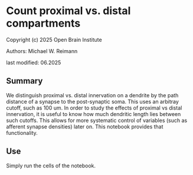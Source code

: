 # Count proximal vs. distal compartments
Copyright (c) 2025 Open Brain Institute

Authors: Michael W. Reimann

last modified: 06.2025

## Summary
We distinguish proximal vs. distal innervation on a dendrite by the path distance of a synapse to the post-synaptic soma. This uses an arbitray cutoff, such as 100 um. In order to study the effects of proximal vs distal innervation, it is useful to know how much dendritic length lies between such cutoffs. This allows for more systematic control of variables (such as afferent synapse densities) later on. This notebook provides that functionality.

## Use
Simply run the cells of the notebook. 
